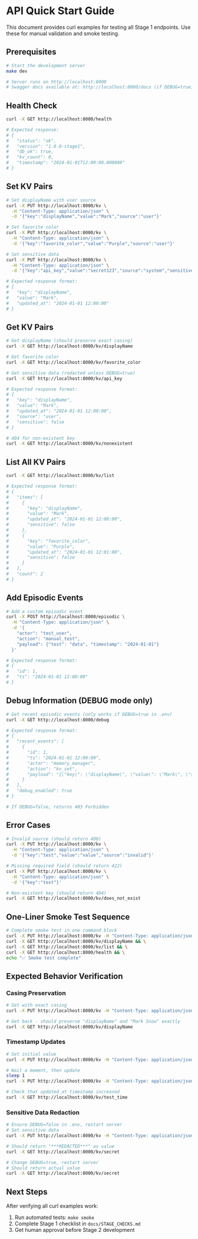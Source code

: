 # API Quick Start Guide

This document provides curl examples for testing all Stage 1 endpoints. Use these for manual validation and smoke testing.

## Prerequisites
```bash
# Start the development server
make dev

# Server runs on http://localhost:8000
# Swagger docs available at: http://localhost:8000/docs (if DEBUG=true)
```

## Health Check
```bash
curl -X GET http://localhost:8000/health

# Expected response:
# {
#   "status": "ok",
#   "version": "1.0.0-stage1", 
#   "db_ok": true,
#   "kv_count": 0,
#   "timestamp": "2024-01-01T12:00:00.000000"
# }
```

## Set KV Pairs
```bash
# Set displayName with user source
curl -X PUT http://localhost:8000/kv \
  -H "Content-Type: application/json" \
  -d '{"key":"displayName","value":"Mark","source":"user"}'

# Set favorite color
curl -X PUT http://localhost:8000/kv \
  -H "Content-Type: application/json" \
  -d '{"key":"favorite_color","value":"Purple","source":"user"}'

# Set sensitive data
curl -X PUT http://localhost:8000/kv \
  -H "Content-Type: application/json" \
  -d '{"key":"api_key","value":"secret123","source":"system","sensitive":true}'

# Expected response format:
# {
#   "key": "displayName",
#   "value": "Mark", 
#   "updated_at": "2024-01-01 12:00:00"
# }
```

## Get KV Pairs
```bash
# Get displayName (should preserve exact casing)
curl -X GET http://localhost:8000/kv/displayName

# Get favorite color
curl -X GET http://localhost:8000/kv/favorite_color

# Get sensitive data (redacted unless DEBUG=true)
curl -X GET http://localhost:8000/kv/api_key

# Expected response format:
# {
#   "key": "displayName",
#   "value": "Mark",
#   "updated_at": "2024-01-01 12:00:00",
#   "source": "user",
#   "sensitive": false
# }

# 404 for non-existent key
curl -X GET http://localhost:8000/kv/nonexistent
```

## List All KV Pairs
```bash
curl -X GET http://localhost:8000/kv/list

# Expected response format:
# {
#   "items": [
#     {
#       "key": "displayName",
#       "value": "Mark",
#       "updated_at": "2024-01-01 12:00:00",
#       "sensitive": false
#     },
#     {
#       "key": "favorite_color", 
#       "value": "Purple",
#       "updated_at": "2024-01-01 12:01:00",
#       "sensitive": false
#     }
#   ],
#   "count": 2
# }
```

## Add Episodic Events
```bash
# Add a custom episodic event
curl -X POST http://localhost:8000/episodic \
  -H "Content-Type: application/json" \
  -d '{
    "actor": "test_user",
    "action": "manual_test",
    "payload": {"test": "data", "timestamp": "2024-01-01"}
  }'

# Expected response format:
# {
#   "id": 1,
#   "ts": "2024-01-01 12:00:00"
# }
```

## Debug Information (DEBUG mode only)
```bash
# Get recent episodic events (only works if DEBUG=true in .env)
curl -X GET http://localhost:8000/debug

# Expected response format:
# {
#   "recent_events": [
#     {
#       "id": 1,
#       "ts": "2024-01-01 12:00:00",
#       "actor": "memory_manager", 
#       "action": "kv_set",
#       "payload": "{\"key\": \"displayName\", \"value\": \"Mark\", \"source\": \"user\"}"
#     }
#   ],
#   "debug_enabled": true
# }

# If DEBUG=false, returns 403 Forbidden
```

## Error Cases
```bash
# Invalid source (should return 400)
curl -X PUT http://localhost:8000/kv \
  -H "Content-Type: application/json" \
  -d '{"key":"test","value":"value","source":"invalid"}'

# Missing required field (should return 422)
curl -X PUT http://localhost:8000/kv \
  -H "Content-Type: application/json" \
  -d '{"key":"test"}'

# Non-existent key (should return 404)
curl -X GET http://localhost:8000/kv/does_not_exist
```

## One-Liner Smoke Test Sequence
```bash
# Complete smoke test in one command block
curl -X PUT http://localhost:8000/kv -H "Content-Type: application/json" -d '{"key":"displayName","value":"Mark","source":"user"}' && \
curl -X GET http://localhost:8000/kv/displayName && \
curl -X GET http://localhost:8000/kv/list && \
curl -X GET http://localhost:8000/health && \
echo "✅ Smoke test complete"
```

## Expected Behavior Verification

### Casing Preservation
```bash
# Set with exact casing
curl -X PUT http://localhost:8000/kv -H "Content-Type: application/json" -d '{"key":"displayName","value":"Mark Snow","source":"user"}'

# Get back - should preserve "displayName" and "Mark Snow" exactly
curl -X GET http://localhost:8000/kv/displayName
```

### Timestamp Updates
```bash
# Set initial value
curl -X PUT http://localhost:8000/kv -H "Content-Type: application/json" -d '{"key":"test_time","value":"first","source":"test"}'

# Wait a moment, then update
sleep 1
curl -X PUT http://localhost:8000/kv -H "Content-Type: application/json" -d '{"key":"test_time","value":"second","source":"test"}'

# Check that updated_at timestamp increased
curl -X GET http://localhost:8000/kv/test_time
```

### Sensitive Data Redaction
```bash
# Ensure DEBUG=false in .env, restart server
# Set sensitive data
curl -X PUT http://localhost:8000/kv -H "Content-Type: application/json" -d '{"key":"secret","value":"sensitive_data","sensitive":true}'

# Should return "***REDACTED***" as value
curl -X GET http://localhost:8000/kv/secret

# Change DEBUG=true, restart server
# Should return actual value
curl -X GET http://localhost:8000/kv/secret
```

## Next Steps

After verifying all curl examples work:
1. Run automated tests: `make smoke`
2. Complete Stage 1 checklist in `docs/STAGE_CHECKS.md`
3. Get human approval before Stage 2 development